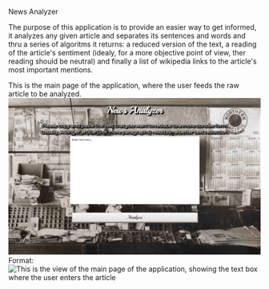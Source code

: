 News Analyzer

The purpose of this application is to provide an easier way to get informed, it analyzes any given article and separates
its sentences and words and thru a series of algoritms it returns: a reduced version of the text, a reading of the article's
sentiment (idealy, for a more objective point of view, ther reading should be neutral) and finally a list of wikipedia links
to the article's most important mentions.

This is the main page of the application, where the user feeds the raw article to be analyzed.
![Main Page](/media/img/newsanalyzermain.png)
Format: ![This is the view of the main page of the application, showing the text box where the user enters the article](url)

